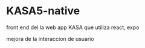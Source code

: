 # KASA5-native

front end del la web app KASA que utiliza react, expo 


mejora de la interaccion de usuario 

